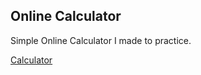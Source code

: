 ## Online Calculator
Simple Online Calculator I made to practice.

[Calculator](https://mysty-exe.github.io/Simple-Online-Calculator/)
